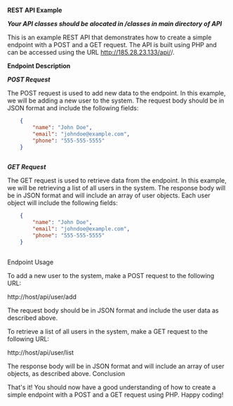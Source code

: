 **REST API Example**

***Your API classes should be alocated in /classes in main directory of API***

This is an example REST API that demonstrates how to create a simple endpoint with a POST and a GET request. The API is built using PHP and can be accessed using the URL http://185.28.23.133/api/<endpoint class>/<endpoint module>.
    
**Endpoint Description**

***POST Request***

The POST request is used to add new data to the endpoint. In this example, we will be adding a new user to the system. The request body should be in JSON format and include the following fields:

```json
    {
        "name": "John Doe",
        "email": "johndoe@example.com",
        "phone": "555-555-5555"
    }
    
 ```



***GET Request***

The GET request is used to retrieve data from the endpoint. In this example, we will be retrieving a list of all users in the system. The response body will be in JSON format and will include an array of user objects. Each user object will include the following fields:

```json
    {
        "name": "John Doe",
        "email": "johndoe@example.com",
        "phone": "555-555-5555"
    }
    
 ```

Endpoint Usage

To add a new user to the system, make a POST request to the following URL:

http://host/api/user/add

The request body should be in JSON format and include the user data as described above.

To retrieve a list of all users in the system, make a GET request to the following URL:

http://host/api/user/list

The response body will be in JSON format and will include an array of user objects, as described above.
Conclusion

That's it! You should now have a good understanding of how to create a simple endpoint with a POST and a GET request using PHP. Happy coding!

